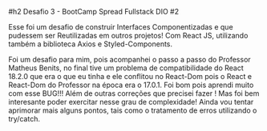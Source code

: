#h2 Desafio 3 - BootCamp Spread Fullstack DIO #2

Esse foi um desafio de construir Interfaces Componentizadas e que pudessem ser Reutilizadas em outros projetos! Com React JS, utilizando também a biblioteca Axios e Styled-Components.

Foi um desafio para mim, pois acompanhei o passo a passo do Professor Matheus Benits, no final tive um problema de compatibilidade do React 18.2.0 que era o que eu tinha e ele conflitou no React-Dom pois o React e React-Dom do Professor na época era o 17.0.1. Foi bom pois aprendi muito com esse BUG!!! Além de outras correções que precisei fazer ! Mas foi bem interesante poder exercitar nesse grau de complexidade! Ainda vou tentar aprimorar mais alguns pontos, tais como o tratamento de erros utilizando o try/catch.
